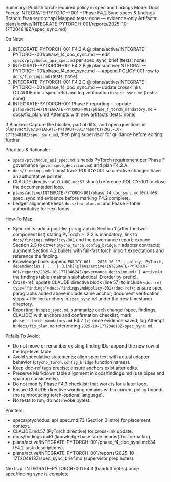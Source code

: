 Summary: Publish torch-required policy in spec and findings
Mode: Docs
Focus: INTEGRATE-PYTORCH-001 – Phase F4.2 Sync specs & findings
Branch: feature/torchapi
Mapped tests: none — evidence-only
Artifacts: plans/active/INTEGRATE-PYTORCH-001/reports/2025-10-17T204818Z/{spec_sync.md}

Do Now:
1. INTEGRATE-PYTORCH-001 F4.2.A @ plans/active/INTEGRATE-PYTORCH-001/phase_f4_doc_sync.md — edit `specs/ptychodus_api_spec.md` per spec_sync_brief (tests: none)
2. INTEGRATE-PYTORCH-001 F4.2.B @ plans/active/INTEGRATE-PYTORCH-001/phase_f4_doc_sync.md — append POLICY-001 row to `docs/findings.md` (tests: none)
3. INTEGRATE-PYTORCH-001 F4.2.C @ plans/active/INTEGRATE-PYTORCH-001/phase_f4_doc_sync.md — update cross-links (CLAUDE.md + spec refs) and log verification in `spec_sync.md` (tests: none)
4. INTEGRATE-PYTORCH-001 Phase F reporting — update `plans/active/INTEGRATE-PYTORCH-001/phase_f_torch_mandatory.md` + docs/fix_plan.md Attempts with new artifacts (tests: none)

If Blocked: Capture the blocker, partial diffs, and open questions in `plans/active/INTEGRATE-PYTORCH-001/reports/2025-10-17T204818Z/spec_sync.md`, then ping supervisor for guidance before editing further.

Priorities & Rationale:
- `specs/ptychodus_api_spec.md:1` needs PyTorch requirement per Phase F governance (`governance_decision.md`) and plan F4.2.A.
- `docs/findings.md:1` must track POLICY-001 so directive changes have an authoritative pointer.
- CLAUDE directive at `CLAUDE.md:57` should reference POLICY-001 to close the documentation loop.
- `plans/active/INTEGRATE-PYTORCH-001/phase_f4_doc_sync.md` requires spec_sync.md evidence before marking F4.2 complete.
- Ledger alignment keeps `docs/fix_plan.md` and Phase F table authoritative for next loops.

How-To Map:
- Spec edits: add a post-list paragraph in Section 1 (after the two-component list) stating PyTorch >=2.2 is mandatory, link to `docs/findings.md#policy-001` and the governance report; expand Section 2.3 to cover `ptycho_torch.config_bridge.*` adapter contracts; augment Section 4.2 bullets with fail-fast torch import expectations and reference the finding.
- Knowledge base: append `POLICY-001 | 2025-10-17 | policy, PyTorch, dependencies | ... | [Link](plans/active/INTEGRATE-PYTORCH-001/reports/2025-10-17T184624Z/governance_decision.md) | Active` to the findings table (maintain alphabetical ID order by prefix).
- Cross-ref: update CLAUDE directive block (line 57) to include `<doc-ref type="findings">docs/findings.md#policy-001</doc-ref>`; ensure spec paragraphs added above include same anchor; document verification steps + file:line anchors in `spec_sync.md` under the new timestamp directory.
- Reporting: in `spec_sync.md`, summarize each change (spec, findings, CLAUDE) with anchors and confirmation checklist; mark `phase_f_torch_mandatory.md` F4.2 `[x]` once evidence saved; log Attempt in `docs/fix_plan.md` referencing `2025-10-17T204818Z/spec_sync.md`.

Pitfalls To Avoid:
- Do not move or renumber existing finding IDs; append the new row at the top-level table.
- Avoid speculative statements; align spec text with actual adapter behavior (`ptycho_torch.config_bridge` function names).
- Keep doc-ref tags precise; ensure anchors exist after edits.
- Preserve Markdown table alignment in docs/findings.md (use pipes and spacing consistently).
- Do not modify Phase F4.3 checklist; that work is for a later loop.
- Ensure CLAUDE directive wording remains within current policy bounds (no reintroducing torch-optional language).
- No tests to run; do not invoke pytest.

Pointers:
- specs/ptychodus_api_spec.md:73 (Section 3 intro) for placement context.
- CLAUDE.md:57 (PyTorch directive) for cross-link update.
- docs/findings.md:1 (knowledge base table header) for formatting.
- plans/active/INTEGRATE-PYTORCH-001/phase_f4_doc_sync.md:34 (F4.2 task descriptions).
- plans/active/INTEGRATE-PYTORCH-001/reports/2025-10-17T204818Z/spec_sync_brief.md (supervisor prep notes).

Next Up: INTEGRATE-PYTORCH-001 F4.3 (handoff notes) once spec/finding sync is complete.
